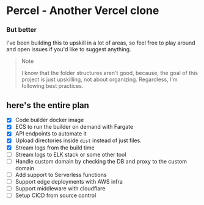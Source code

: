 # Percel - Another Vercel clone
### But better

I've been building this to upskill in a lot of areas, so feel free to play around and open issues if you'd like to suggest anything. 

> Note
> 
> I know that the folder structures aren't good, because, the goal of this project is just upskilling, not about organizing. 
> Regardless, I'm following best practices. 


## here's the entire plan
- [x] Code builder docker image
- [x] ECS to run the builder on demand with Fargate
- [x] API endpoints to automate it
- [x] Upload directories inside `dist` instead of just files. 
- [x] Stream logs from the build time
- [ ] Stream logs to ELK stack or some other tool
- [ ] Handle custom domain by checking the DB and proxy to the custom domain
- [ ] Add support to Serverless functions
- [ ] Support edge deployments with AWS infra
- [ ] Support middleware with cloudflare
- [ ] Setup CICD from source control 
